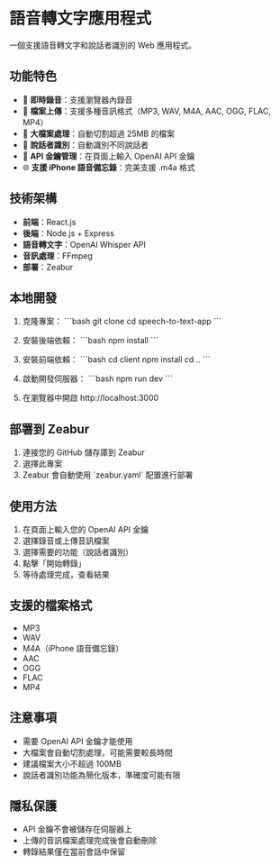 # 語音轉文字應用程式

一個支援語音轉文字和說話者識別的 Web 應用程式。

## 功能特色

- 🎤 **即時錄音**：支援瀏覽器內錄音
- 📁 **檔案上傳**：支援多種音訊格式（MP3, WAV, M4A, AAC, OGG, FLAC, MP4）
- 🔄 **大檔案處理**：自動切割超過 25MB 的檔案
- 👥 **說話者識別**：自動識別不同說話者
- 🔐 **API 金鑰管理**：在頁面上輸入 OpenAI API 金鑰
- 🌐 **支援 iPhone 語音備忘錄**：完美支援 .m4a 格式

## 技術架構

- **前端**：React.js
- **後端**：Node.js + Express
- **語音轉文字**：OpenAI Whisper API
- **音訊處理**：FFmpeg
- **部署**：Zeabur

## 本地開發

1. 克隆專案：
\`\`\`bash
git clone <repository-url>
cd speech-to-text-app
\`\`\`

2. 安裝後端依賴：
\`\`\`bash
npm install
\`\`\`

3. 安裝前端依賴：
\`\`\`bash
cd client
npm install
cd ..
\`\`\`

4. 啟動開發伺服器：
\`\`\`bash
npm run dev
\`\`\`

5. 在瀏覽器中開啟 http://localhost:3000

## 部署到 Zeabur

1. 連接您的 GitHub 儲存庫到 Zeabur
2. 選擇此專案
3. Zeabur 會自動使用 \`zeabur.yaml\` 配置進行部署

## 使用方法

1. 在頁面上輸入您的 OpenAI API 金鑰
2. 選擇錄音或上傳音訊檔案
3. 選擇需要的功能（說話者識別）
4. 點擊「開始轉錄」
5. 等待處理完成，查看結果

## 支援的檔案格式

- MP3
- WAV
- M4A（iPhone 語音備忘錄）
- AAC
- OGG
- FLAC
- MP4

## 注意事項

- 需要 OpenAI API 金鑰才能使用
- 大檔案會自動切割處理，可能需要較長時間
- 建議檔案大小不超過 100MB
- 說話者識別功能為簡化版本，準確度可能有限

## 隱私保護

- API 金鑰不會被儲存在伺服器上
- 上傳的音訊檔案處理完成後會自動刪除
- 轉錄結果僅在當前會話中保留